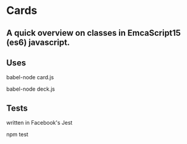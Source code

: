 # Cards
## A quick overview on classes in EmcaScript15 (es6) javascript. 

## Uses
babel-node card.js

babel-node deck.js

## Tests
written in Facebook's Jest 

npm test


